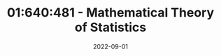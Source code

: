 ---
title: "01:640:481 - Mathematical Theory of Statistics"
date: 2022-09-01
summary: "Fundamental principles of mathematical statistics, sampling distributions, estimation, testing hypotheses, correlation analysis, regression, analysis of variance, nonparametric methods."
tags:
  - Rutgers Univesity
  - TA
---
